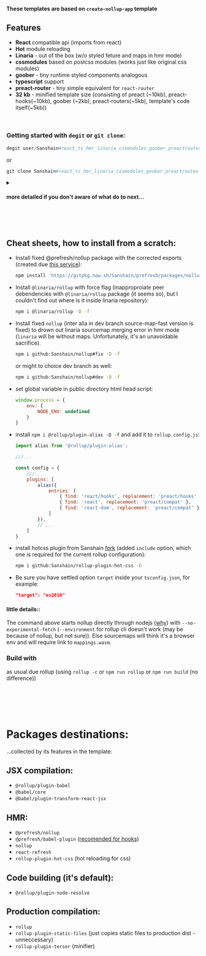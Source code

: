 #### These templates are based on `create-nollup-app` template


## Features

- **React** compatible api (imports from react)
- **Hot** module reloading
- **Linaria** - out of the box (w/o styled feture and maps in hmr mode)
- **cssmodules** based on postcss modules (works just like original css modules)
- **goober** - tiny runtime styled components analogous
- **typescript** support
- **preact-router** - tiny simple equivalent for `react-router`
- **32 kb** - minified template size (consisting of preact (~10kb), preact-hooks(~10kb), goober (~2kb), preact-routers(~5kb), template's code itself(~5kb))


<br>

### Getting started with `degit` or `git clone`: 


```powershell
degit user/Sanshain#react_ts_hmr_linaria_cssmodules_goober_preactroutes
```

or 

```powershell
git clone Sanshain#react_ts_hmr_linaria_cssmodules_goober_preactroutes
```

<details><summary><h4>more detailed if you don't aware of what do to next...<h4></summary>

then

```sh
cd preact-boilerplate && npm i -f   # or the same due pnpm
```
If you initlized the app via git you should remove git history, cloned from the repo to start from scratch: 

```sh
rm -r .get && git init && git add .
```

and install all dependencies: 

```sh
npm i -f   # or the same due pnpm
```

## How to use

#### Windows

```sh
npm run dev:w
```

#### Unix

```sh
npm run dev:u
```

</details>



<br>
<br>
<br>



## Cheat sheets, how to install from a scratch:


- Install fixed @prefresh/nollup package with the corrected exports (created due [this service](https://gitpkg.vercel.app/about)):

    ```sh
    npm install 'https://gitpkg.now.sh/Sanshain/prefresh/packages/nollup?main' -D
    ```

- Install `@linaria/rollup` with force flag (inapproproiate peer debendencies with `@linaria/rollup` package (it seems so), but I couldn't find out where is it inside linaria repository):

    ```sh
    npm i @linaria/rollup -D -f
    ```

- Install fixed `nollup` (inter alia in dev branch source-map-fast version is fixed) to drown out linaria sourcemap merging error in hmr mode (`linaria` will be without maps. Unfortunately, it's an unavoidable sacrifice). 

    ```sh
    npm i github:Sanshain/nollup#fix -D -f    
    ```
    or might to choice dev branch  as well: 
    ```sh
    npm i github:Sanshain/nollup#dev -D -f    
    ```    

- set global variable in public directory html head script: 

    ```js
    window.process = {
        env: {
            NODE_ENV: undefined
        }
    }    
    ```
- install `npm i @rollup/plugin-alias -D -f` and add it to `rollup.config.js`:
    ```js
    import alias from '@rollup/plugin-alias';

    ///...

    const config = {
        ///...
        plugins: [
            alias({
                entries: [
                    { find: 'react/hooks', replacement: 'preact/hooks' },
                    { find: 'react', replacement: 'preact/compat' },
                    { find: 'react-dom', replacement: 'preact/compat' }
                ]
            }),
            // ...
        ]
    }
    ```

- install hotcss plugin from Sanshain [fork](https://github.com/Sanshain/rollup-plugin-hot-css) (added `include` option, which one is required for the current rollup configuration): 
    ```sh
    npm i github:Sanshain/rollup-plugin-hot-css -D
    ```

- Be sure you have settled option `target` inside your `tsconfig.json`, for example: 

    ```json
    "target": "es2016"
    ```







#### little details::

The command above starts nollup directly through nodejs ([why](https://github.com/nodejs/node/issues/45580)) with `--no-experimental-fetch` (`--environment` for rollup cli doesn't work (may be because of nollup, but not sure)). Else sourcemaps will think it's a browser env and will require link to `mappings.wasm`.

### Build with

as usual due rollup (using `rollup -c` or `npm run rollup` or `npm run build` (no difference))


<br>
<br>
<br>
<br>

# Packages destinations: 

...collected by its features in the template:

## JSX compilation: 

- `@rollup/plugin-babel`
- `@babel/core`
- `@babel/plugin-transform-react-jsx`

## HMR:

- `@prefresh/nollup`
- `@prefresh/babel-plugin` ([recomended for hooks](https://github.com/Sanshain/prefresh/tree/main/packages/nollup#using-hooks))
- `nollup`
- `react-refresh`
- `rollup-plugin-hot-css` (hot reloading for css)


## Code building (it's default): 

- `@rollup/plugin-node-resolve`

## Production compilation: 

- `rollup`
- `rollup-plugin-static-files` (just copies static files to production dist - unneccessary)
- `rollup-plugin-terser` (minifier)

